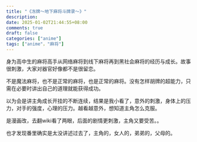 ```yaml
---
title: "《冻牌～地下麻将斗牌录～》"
description: 
date: 2025-01-02T21:44:55+08:00
comments: true
draft: false
categories: ["anime"]
tags: ["anime"，"麻将"]
---
```

身为高中生的麻将高手从网络麻将到线下麻将再到黑社会麻将的经历与成长。故事很刺激，大家对器官好像都不是很留恋。

不是魔法麻将，也不是正常的麻将，也是正常的麻将。没有怎样胡牌的超能力，只需在必要时讲出自己的道理就能获得成功。

以为会是讲主角成长开挂的不断连续，结果是我小看了，意外的刺激，身体上的压力，对手的强度，心理的压力。越看越意外，想知道主角怎么克服。

是漫画改，去翻wiki看了两眼，后面的剧情更刺激，主角又要受苦。。

也才发现番里确实是太没讲述过去了，主角的，女人的，弟弟的，父母的。